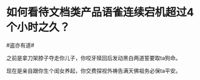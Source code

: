 # 如何看待文档类产品语雀连续宕机超过4个小时之久？

\#盗亦有道#

之前是拿刀架脖子夺走你儿子，你咬牙赎回后发动黑白两道誓要取ta狗命。

现在是亲自跟你生个闺女养起，你交费探视外祷告满天佛祖务必保ta平安。

